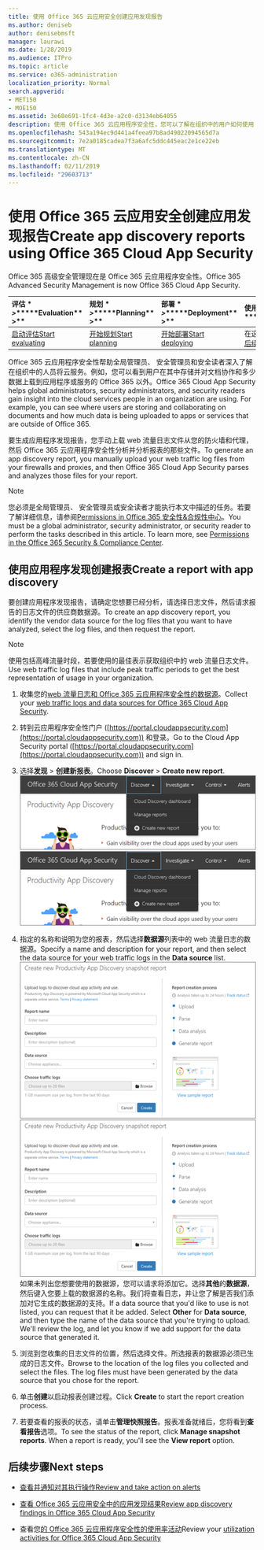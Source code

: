 ```yaml
---
title: 使用 Office 365 云应用安全创建应用发现报告
ms.author: deniseb
author: denisebmsft
manager: laurawi
ms.date: 1/28/2019
ms.audience: ITPro
ms.topic: article
ms.service: o365-administration
localization_priority: Normal
search.appverid:
- MET150
- MOE150
ms.assetid: 3e68e691-1fc4-4d3e-a2c0-d3134eb64055
description: 使用 Office 365 云应用程序安全性，您可以了解在组织中的用户如何使用 Office 365 和其他应用程序创建报告。
ms.openlocfilehash: 543a194ec9d441a4feea97b8ad49022094565d7a
ms.sourcegitcommit: 7e2a0185cadea7f3a6afc5ddc445eac2e1ce22eb
ms.translationtype: MT
ms.contentlocale: zh-CN
ms.lasthandoff: 02/11/2019
ms.locfileid: "29603713"
---
```

# <a name="create-app-discovery-reports-using-office-365-cloud-app-security"></a><span data-ttu-id="e5968-103">使用 Office 365 云应用安全创建应用发现报告</span><span class="sxs-lookup"><span data-stu-id="e5968-103">Create app discovery reports using Office 365 Cloud App Security</span></span>

<span data-ttu-id="e5968-104">Office 365 高级安全管理现在是 Office 365 云应用程序安全性。</span><span class="sxs-lookup"><span data-stu-id="e5968-104">Office 365 Advanced Security Management is now Office 365 Cloud App Security.</span></span>
  
|<span data-ttu-id="e5968-105">评估 \* *\>*\*</span><span class="sxs-lookup"><span data-stu-id="e5968-105">\*\*\*\*Evaluation\*\* \>\*\*</span></span>|<span data-ttu-id="e5968-106">规划 \* *\>*\*</span><span class="sxs-lookup"><span data-stu-id="e5968-106">\*\*\*\*Planning\*\* \>\*\*</span></span>|<span data-ttu-id="e5968-107">部署 \* *\>*\*</span><span class="sxs-lookup"><span data-stu-id="e5968-107">\*\*\*\*Deployment\*\* \>\*\*</span></span>|<span data-ttu-id="e5968-108">使用率 \*\*\*</span><span class="sxs-lookup"><span data-stu-id="e5968-108">\*\*\*\*Utilization\*\*\*\*</span></span>|
|:-----|:-----|:-----|:-----|
|[<span data-ttu-id="e5968-109">启动评估</span><span class="sxs-lookup"><span data-stu-id="e5968-109">Start evaluating</span></span>](office-365-cas-overview.md) <br/> |[<span data-ttu-id="e5968-110">开始规划</span><span class="sxs-lookup"><span data-stu-id="e5968-110">Start planning</span></span>](get-ready-for-office-365-cas.md) <br/> |[<span data-ttu-id="e5968-111">开始部署</span><span class="sxs-lookup"><span data-stu-id="e5968-111">Start deploying</span></span>](turn-on-office-365-cas.md) <br/> |<span data-ttu-id="e5968-112">在这里 ！</span><span class="sxs-lookup"><span data-stu-id="e5968-112">You are here!</span></span>  <br/> [<span data-ttu-id="e5968-113">后续步骤</span><span class="sxs-lookup"><span data-stu-id="e5968-113">Next steps</span></span>](#next-steps) <br/> |
   
<span data-ttu-id="e5968-p101">Office 365 云应用程序安全性帮助全局管理员、 安全管理员和安全读者深入了解在组织中的人员将云服务。例如，您可以看到用户在其中存储并对文档协作和多少数据上载到应用程序或服务的 Office 365 以外。</span><span class="sxs-lookup"><span data-stu-id="e5968-p101">Office 365 Cloud App Security helps global administrators, security administrators, and security readers gain insight into the cloud services people in an organization are using. For example, you can see where users are storing and collaborating on documents and how much data is being uploaded to apps or services that are outside of Office 365.</span></span>
  
<span data-ttu-id="e5968-116">要生成应用程序发现报告，您手动上载 web 流量日志文件从您的防火墙和代理，然后 Office 365 云应用程序安全性分析并分析报表的那些文件。</span><span class="sxs-lookup"><span data-stu-id="e5968-116">To generate an app discovery report, you manually upload your web traffic log files from your firewalls and proxies, and then Office 365 Cloud App Security parses and analyzes those files for your report.</span></span>
  
> [!NOTE]
> <span data-ttu-id="e5968-p102">您必须是全局管理员、 安全管理员或安全读者才能执行本文中描述的任务。若要了解详细信息，请参阅[Permissions in Office 365 安全性&amp;合规性中心](permissions-in-the-security-and-compliance-center.md)。</span><span class="sxs-lookup"><span data-stu-id="e5968-p102">You must be a global administrator, security administrator, or security reader to perform the tasks described in this article. To learn more, see [Permissions in the Office 365 Security &amp; Compliance Center](permissions-in-the-security-and-compliance-center.md).</span></span> 
  
## <a name="create-a-report-with-app-discovery"></a><span data-ttu-id="e5968-119">使用应用程序发现创建报表</span><span class="sxs-lookup"><span data-stu-id="e5968-119">Create a report with app discovery</span></span>

<span data-ttu-id="e5968-120">要创建应用程序发现报告，请确定您想要已经分析，请选择日志文件，然后请求报告的日志文件的供应商数据源。</span><span class="sxs-lookup"><span data-stu-id="e5968-120">To create an app discovery report, you identify the vendor data source for the log files that you want to have analyzed, select the log files, and then request the report.</span></span>
  
> [!NOTE]
> <span data-ttu-id="e5968-121">使用包括高峰流量时段，若要使用的最佳表示获取组织中的 web 流量日志文件。</span><span class="sxs-lookup"><span data-stu-id="e5968-121">Use web traffic log files that include peak traffic periods to get the best representation of usage in your organization.</span></span> 
  
1. <span data-ttu-id="e5968-122">收集您的[web 流量日志和 Office 365 云应用程序安全性的数据源](web-traffic-logs-and-data-sources-for-ocas.md)。</span><span class="sxs-lookup"><span data-stu-id="e5968-122">Collect your [web traffic logs and data sources for Office 365 Cloud App Security](web-traffic-logs-and-data-sources-for-ocas.md).</span></span>
    
2. <span data-ttu-id="e5968-123">转到云应用程序安全性门户 ([https://portal.cloudappsecurity.com](https://portal.cloudappsecurity.com)) 和登录。</span><span class="sxs-lookup"><span data-stu-id="e5968-123">Go to the Cloud App Security portal ([https://portal.cloudappsecurity.com](https://portal.cloudappsecurity.com)) and sign in.</span></span> 
       
3. <span data-ttu-id="e5968-124">选择**发现** \> **创建新报表**。</span><span class="sxs-lookup"><span data-stu-id="e5968-124">Choose **Discover** \> **Create new report**.</span></span> <br><span data-ttu-id="e5968-125">![在 Office 365 CAS 门户中，选择发现](media/73b5299f-94b5-49dd-a00f-154d188eb2c5.png)</span><span class="sxs-lookup"><span data-stu-id="e5968-125">![In the Office 365 CAS portal, choose Discover](media/73b5299f-94b5-49dd-a00f-154d188eb2c5.png)</span></span><br>
  
4. <span data-ttu-id="e5968-126">指定的名称和说明为您的报表，然后选择**数据源**列表中的 web 流量日志的数据源。</span><span class="sxs-lookup"><span data-stu-id="e5968-126">Specify a name and description for your report, and then select the data source for your web traffic logs in the **Data source** list.</span></span> <br><span data-ttu-id="e5968-127">![在 O365 CAS 中，选择发现\>创建新报表](media/22e660f0-5eb2-49fa-9fea-f88a5809a07b.png)</span><span class="sxs-lookup"><span data-stu-id="e5968-127">![In O365 CAS, choose Discover \> Create new report](media/22e660f0-5eb2-49fa-9fea-f88a5809a07b.png)</span></span><br><span data-ttu-id="e5968-p103">如果未列出您想要使用的数据源，您可以请求将添加它。选择**其他**的**数据源**，然后键入您要上载的数据源的名称。我们将查看日志，并让您了解是否我们添加对它生成的数据源的支持。</span><span class="sxs-lookup"><span data-stu-id="e5968-p103">If a data source that you'd like to use is not listed, you can request that it be added. Select **Other** for **Data source**, and then type the name of the data source that you're trying to upload. We'll review the log, and let you know if we add support for the data source that generated it.</span></span> 
  
5. <span data-ttu-id="e5968-p104">浏览到您收集的日志文件的位置，然后选择文件。所选报表的数据源必须已生成的日志文件。</span><span class="sxs-lookup"><span data-stu-id="e5968-p104">Browse to the location of the log files you collected and select the files. The log files must have been generated by the data source that you chose for the report.</span></span>
    
6. <span data-ttu-id="e5968-133">单击**创建**以启动报表创建过程。</span><span class="sxs-lookup"><span data-stu-id="e5968-133">Click **Create** to start the report creation process.</span></span> 
    
7. <span data-ttu-id="e5968-p105">若要查看的报表的状态，请单击**管理快照报告**。报表准备就绪后，您将看到**查看报告**选项。</span><span class="sxs-lookup"><span data-stu-id="e5968-p105">To see the status of the report, click **Manage snapshot reports**. When a report is ready, you'll see the **View report** option.</span></span> 
    
## <a name="next-steps"></a><span data-ttu-id="e5968-136">后续步骤</span><span class="sxs-lookup"><span data-stu-id="e5968-136">Next steps</span></span>

- [<span data-ttu-id="e5968-137">查看并通知对其执行操作</span><span class="sxs-lookup"><span data-stu-id="e5968-137">Review and take action on alerts</span></span>](review-office-365-cas-alerts.md)
    
- [<span data-ttu-id="e5968-138">查看 Office 365 云应用安全中的应用发现结果</span><span class="sxs-lookup"><span data-stu-id="e5968-138">Review app discovery findings in Office 365 Cloud App Security</span></span>](review-app-discovery-findings-in-ocas.md)
    
- <span data-ttu-id="e5968-139">查看您[的 Office 365 云应用程序安全性的使用率活动](utilization-activities-for-ocas.md)</span><span class="sxs-lookup"><span data-stu-id="e5968-139">Review your [utilization activities for Office 365 Cloud App Security](utilization-activities-for-ocas.md)</span></span>
    

